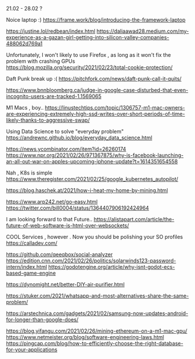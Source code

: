 21.02 - 28.02 ?

Noice laptop :)
https://frame.work/blog/introducing-the-framework-laptop

https://justine.lol/redbean/index.html
https://daliaawad28.medium.com/my-experience-as-a-gazan-girl-getting-into-silicon-valley-companies-488062d769a1

Unfortunately, I won't likely to use Firefox , as long as it won't fix the problem with crashing GPUs
https://blog.mozilla.org/security/2021/02/23/total-cookie-protection/

Daft Punk break up :(
https://pitchfork.com/news/daft-punk-call-it-quits/

https://www.bnnbloomberg.ca/judge-in-google-case-disturbed-that-even-incognito-users-are-tracked-1.1569065

M1 Macs , boy..
https://linustechtips.com/topic/1306757-m1-mac-owners-are-experiencing-extremely-high-ssd-writes-over-short-periods-of-time-likely-thanks-to-aggressive-swap/

Using Data Science to solve "everyday problem"
https://andrewnc.github.io/blog/everyday_data_science.html

https://news.ycombinator.com/item?id=26260174
https://www.npr.org/2021/02/26/971367875/why-is-facebook-launching-an-all-out-war-on-apples-upcoming-iphone-update?t=1614351654558

Nah , K8s is simple
https://www.theregister.com/2021/02/25/google_kubernetes_autopilot/

https://blog.haschek.at/2021/how-i-heat-my-home-by-mining.html

https://www.arp242.net/go-easy.html
https://twitter.com/bill0004/status/1364407906192424964

I am looking forward to that Future..
https://alistapart.com/article/the-future-of-web-software-is-html-over-websockets/

COOL Services , however . Now you should be polishing your SO profiles
https://calladev.com/

https://github.com/qeeqbox/social-analyzer
https://edition.cnn.com/2021/02/26/politics/solarwinds123-password-intern/index.html
https://godotengine.org/article/why-isnt-godot-ecs-based-game-engine

https://dynomight.net/better-DIY-air-purifier.html

https://stuker.com/2021/whatsapp-and-most-alternatives-share-the-same-problem/

https://arstechnica.com/gadgets/2021/02/samsung-now-updates-android-for-longer-than-google-does/

https://blog.yifangu.com/2021/02/26/mining-ethereum-on-a-m1-mac-gpu/
https://www.netmeister.org/blog/software-engineering-laws.html
https://pingcap.com/blog/how-to-efficiently-choose-the-right-database-for-your-applications